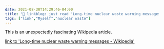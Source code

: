 ```yaml
---
date: 2021-08-30T14:29:46-04:00
title: "🔗 linkblog: just read 'Long-time nuclear waste warning messages - Wikipedia'"
tags: ["link","Myself","nuclear waste"]
---
```

This is an unexpectedly fascinating Wikipedia article.
 
[link to 'Long-time nuclear waste warning messages - Wikipedia'](https://en.m.wikipedia.org/wiki/Long-time_nuclear_waste_warning_messages)
